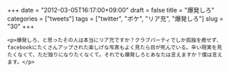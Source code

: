 +++
date = "2012-03-05T16:17:00+09:00"
draft = false
title = "爆発しろ"
categories = ["tweets"]
tags = ["twitter", "ボケ", "リア充", "爆発しろ"]
slug = "30"
+++


    <p>爆発しろ、と思ったその人は本当にリア充ですか？クラブパーティでしか孤独を癒せず、facebookにたくさんアップされた楽しげな写真もよく見たら目が死んでいる。辛い現実を見たくなくて、ただ独りになりたくなくて。それでも爆発しろとあなたは言えますか？僕は言えます。</p>
  
